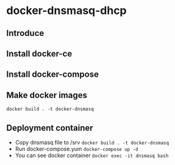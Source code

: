 # docker-dnsmasq-dhcp
## Introduce
## Install docker-ce
## Install docker-compose
## Make docker images
`docker build . -t docker-dnsmasq`
## Deployment container
* Copy dnsmasq file to /srv
`docker build . -t docker-dnsmasq`
* Run docker-compose.yum
`docker-compose up -d`
* You can see docker container
`docker exec -it dnsmasq bash`
